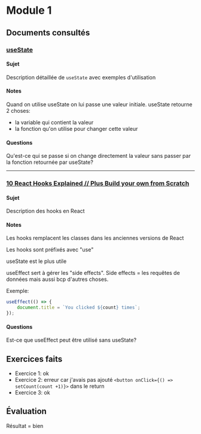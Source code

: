 # Module 1

## Documents consultés

### [useState](https://react.dev/reference/react/useState)

#### Sujet
Description détaillée de `useState` avec exemples d'utilisation

#### Notes
Quand on utilise useState on lui passe une valeur initiale. useState retourne 2 choses:
- la variable qui contient la valeur
- la fonction qu'on utilise pour changer cette valeur

#### Questions 
Qu'est-ce qui se passe si on change directement la valeur sans passer par la fonction retournée par useState?

----------------
### [10 React Hooks Explained // Plus Build your own from Scratch](https://www.youtube.com/watch?v=TNhaISOUy6Q)

#### Sujet
Description des hooks en React

#### Notes 
Les hooks remplacent les classes dans les anciennes versions de React

Les hooks sont préfixés avec "use"

useState est le plus utile

useEffect sert à gérer les "side effects". Side effects = les requêtes de données mais aussi bcp d'autres choses.

Exemple:
```js
useEffect(() => {    
    document.title = `You clicked ${count} times`;
});
```

#### Questions
Est-ce que useEffect peut être utilisé sans useState?

## Exercices faits
- Exercice 1: ok
- Exercice 2: erreur car j'avais pas ajouté `<button onClick={() => setCount(count +1)}>` dans le return
- Exercice 3: ok
  
## Évaluation
Résultat = bien
